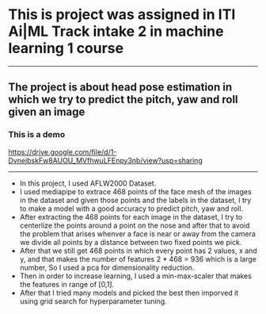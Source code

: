 # This is project was assigned in ITI Ai|ML Track intake 2 in machine learning 1 course
---
## The project is about head pose estimation in which we try to predict the pitch, yaw and roll given an image

### This is a demo
https://drive.google.com/file/d/1-DvnejbskFw8AUOU_MVfhwuLFEnpy3nb/view?usp=sharing

---
* In this project, I used AFLW2000 Dataset.
* I used mediapipe to extrace 468 points of the face mesh of the images in the dataset and given those points and the labels in the dataset, I try to make a model with a good accuracy to predict pitch, yaw and roll.
* After extracting the 468 points for each image in the dataset, I try to centerlize the points around a point on the nose and after that to avoid the problem that arises whenver a face is near or away from the camera we divide all points by a distance between two fixed points we pick.
* After that we still get 468 points in which every point has 2 values, x and y, and that makes the number of features 2 * 468 = 936 which is a large number, So I used a pca for dimensionality reduction.
* Then in order to increase learning, I used a min-max-scaler that makes the features in range of [0,1].
* After that I tried many models and picked the best then imporved it using grid search for hyperparameter tuning.